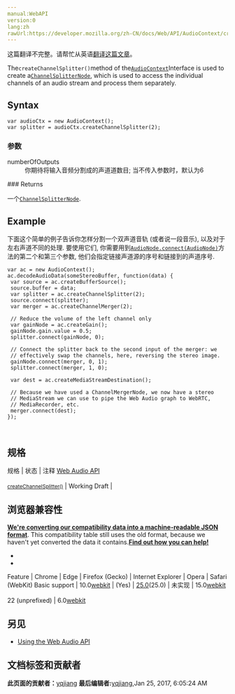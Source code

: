 ```yaml
---
manual:WebAPI
version:0
lang:zh
rawUrl:https://developer.mozilla.org/zh-CN/docs/Web/API/AudioContext/createChannelSplitter
---
```




这篇翻译不完整。请帮忙从英语[翻译这篇文章](%22923 "")。






The`createChannelSplitter()`method of the[`AudioContext`](%2544 "AudioContext接口表示由音频模块连接而成的音频处理图，每个模块对应一个AudioNode。AudioContext可以控制它所包含的节点的创建，以及音频处理、解码操作的执行。做任何事情之前都要先创建AudioContext对象，因为一切都发生在这个环境之中。")Interface is used to create a[`ChannelSplitterNode`](%2607 "此页面仍未被本地化, 期待您的翻译!"), which is used to access the individual channels of an audio stream and process them separately.



## Syntax<a name="Syntax"></a>

```
var audioCtx = new AudioContext();
var splitter = audioCtx.createChannelSplitter(2);
```

### 参数<a name="参数"></a>
<dl><dt id=''>numberOfOutputs</dt><dd>你期待将输入音频分割成的声道道数目; 当不传入参数时，默认为6</dd></dl>
### Returns<a name="Returns"></a>


一个[`ChannelSplitterNode`](%2607 "此页面仍未被本地化, 期待您的翻译!").


## Example<a name="Example"></a>


下面这个简单的例子告诉你怎样分割一个双声道音轨 (或者说一段音乐), 以及对于左右声道不同的处理. 要使用它们, 你需要用到[`AudioNode.connect(AudioNode)`](%3909 "此页面仍未被本地化, 期待您的翻译!")方法的第二个和第三个参数, 他们会指定链接声道源的序号和链接到的声道序号.


```
var ac = new AudioContext();
ac.decodeAudioData(someStereoBuffer, function(data) {
 var source = ac.createBufferSource();
 source.buffer = data;
 var splitter = ac.createChannelSplitter(2);
 source.connect(splitter);
 var merger = ac.createChannelMerger(2);

 // Reduce the volume of the left channel only
 var gainNode = ac.createGain();
 gainNode.gain.value = 0.5;
 splitter.connect(gainNode, 0);

 // Connect the splitter back to the second input of the merger: we
 // effectively swap the channels, here, reversing the stereo image.
 gainNode.connect(merger, 0, 1);
 splitter.connect(merger, 1, 0);

 var dest = ac.createMediaStreamDestination();

 // Because we have used a ChannelMergerNode, we now have a stereo
 // MediaStream we can use to pipe the Web Audio graph to WebRTC,
 // MediaRecorder, etc.
 merger.connect(dest);
}); 
 
 

```

## 规格<a name="规格"></a>
规格 | 状态 | 注释 
[Web Audio API<br></br><small>createChannelSplitter()</small>](%22924 "") | Working Draft |  


## 浏览器兼容性<a name="浏览器兼容性"></a>


**[We&#39;re converting our compatibility data into a machine-readable JSON format](%3344 "")**. This compatibility table still uses the old format, because we haven&#39;t yet converted the data it contains.**[Find out how you can help!](%3392 "")**


* 
* 
Feature | Chrome | Edge | Firefox (Gecko) | Internet Explorer | Opera | Safari (WebKit) 
Basic support | 10.0[webkit](%3568 "The name of this feature is prefixed with 'webkit' as this browser considers it experimental") | (Yes) | [25.0](%3679 "Released on 2013-10-29.")(25.0) | 未实现 | 15.0[webkit](%3568 "The name of this feature is prefixed with 'webkit' as this browser considers it experimental")<br></br>22 (unprefixed) | 6.0[webkit](%3568 "The name of this feature is prefixed with 'webkit' as this browser considers it experimental") 





## 另见<a name="另见"></a>

* [Using the Web Audio API](%3811 "")



## 文档标签和贡献者
**此页面的贡献者：**[yqjiang](%3813 "")
**最后编辑者:**[yqjiang](%3813 ""),<time>Jan 25, 2017, 6:05:24 AM</time>


